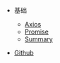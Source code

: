 * 基础
  * [Axios](axios.md)
  * [Promise](promise.md)
  * [Summary](summary.md)

* [Github](https://github.com/yx1102)